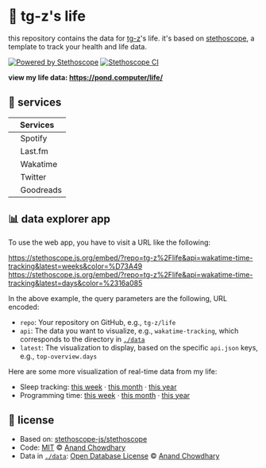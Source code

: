 # 🧬 tg-z's life

this repository contains the data for [tg-z](https://pond.computer)'s life. it's based on [stethoscope](https://github.com/stethoscope-js/stethoscope), a template to track your health and life data.

[![Powered by Stethoscope](https://stethoscope.js.org/branding/badge-small.svg)](https://stethoscope.js.org)
[![Stethoscope CI](https://github.com/tg-z/life/workflows/Stethoscope%20CI/badge.svg)](https://github.com/tg-z/life/actions?query=workflow%3A%22Stethoscope+CI%22)

**view my life data: https://pond.computer/life/**

## 🌟 services

<!-- prettier-ignore-start -->
| Services |
| ------- |
| <img alt="" src="https://cdn.worldvectorlogo.com/logos/spotify-2.svg" width="12"> Spotify |
| <img alt="" src="https://cdn2.iconfinder.com/data/icons/social-icon-3/512/social_style_3_lastfm-512.png" width="12"> Last.fm |
| <img alt="" src="https://cdn.worldvectorlogo.com/logos/wakatime.svg" width="12"> Wakatime |
| <img alt="" src="https://upload.wikimedia.org/wikipedia/en/9/9f/Twitter_bird_logo_2012.svg" width="12"> Twitter |
| <img alt="" src="https://images.weserv.nl/?url=https://icon-library.com/images/goodreads-icon/goodreads-icon-14.jpg&w=64&h=64&fit=cover&mask=circle" width="12"> Goodreads |
<!-- prettier-ignore-end -->

## 📊 data explorer app

To use the web app, you have to visit a URL like the following:

https://stethoscope.js.org/embed/?repo=tg-z%2Flife&api=wakatime-time-tracking&latest=weeks&color=%D73A49
https://stethoscope.js.org/embed/?repo=tg-z%2Flife&api=wakatime-time-tracking&latest=days&color=%2316a085

In the above example, the query parameters are the following, URL encoded:

- `repo`: Your repository on GitHub, e.g., `tg-z/life`
- `api`: The data you want to visualize, e.g., `wakatime-tracking`, which corresponds to the directory in [`./data`](./data)
- `latest`: The visualization to display, based on the specific `api.json` keys, e.g., `top-overview.days`

Here are some more visualization of real-time data from my life:

- Sleep tracking: [this week](https://stethoscope.js.org/embed/?repo=AnandChowdhary%2Flife&api=oura-sleep&latest=total.weeks) · [this month](https://stethoscope.js.org/embed/?repo=AnandChowdhary%2Flife&api=oura-sleep&latest=total.days) · [this year](https://stethoscope.js.org/embed/?repo=AnandChowdhary%2Flife&api=oura-sleep&latest=total.months)
- Programming time: [this week](https://stethoscope.js.org/embed/?repo=AnandChowdhary%2Flife&api=wakatime-time-tracking&latest=weeks) · [this month](https://stethoscope.js.org/embed/?repo=AnandChowdhary%2Flife&api=wakatime-time-tracking&latest=days) · [this year](https://stethoscope.js.org/embed/?repo=AnandChowdhary%2Flife&api=wakatime-time-tracking&latest=months)

## 📄 license

- Based on: [stethoscope-js/stethoscope](https://github.com/stethoscope-js/stethoscope)
- Code: [MIT](./LICENSE) © [Anand Chowdhary](https://anandchowdhary.com)
- Data in [`./data`](./data): [Open Database License](https://opendatacommons.org/licenses/odbl/1-0/) © [Anand Chowdhary](https://anandchowdhary.com)
